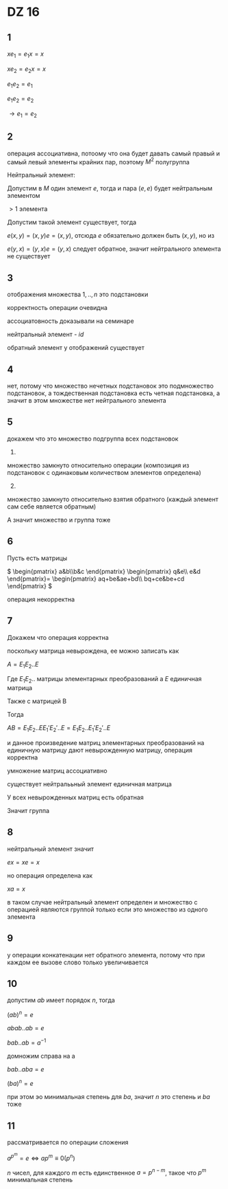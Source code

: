 <script type="text/javascript"
  src="https://cdnjs.cloudflare.com/ajax/libs/mathjax/2.7.0/MathJax.js?config=TeX-AMS_CHTML">
</script>
<script type="text/x-mathjax-config">
  MathJax.Hub.Config({
    tex2jax: {
      inlineMath: [['$','$'], ['\\(','\\)']],
      processEscapes: true},
      jax: ["input/TeX","input/MathML","input/AsciiMath","output/CommonHTML"],
      extensions: ["tex2jax.js","mml2jax.js","asciimath2jax.js","MathMenu.js","MathZoom.js","AssistiveMML.js", "[Contrib]/a11y/accessibility-menu.js"],
      TeX: {
      extensions: ["AMSmath.js","AMSsymbols.js","noErrors.js","noUndefined.js"],
      equationNumbers: {
      autoNumber: "AMS"
      }
    }
  });
</script>


# DZ 16

## 1

$xe_1=e_1x=x$

$xe_2=e_2x=x$

$e_1e_2=e_1$

$e_1e_2=e_2$

$\to e_1=e_2$

## 2

операция ассоциативна, потоому что она будет давать самый правый и самый левый элементы крайних пар, поэтому $M^2$ полугруппа

Нейтральный элемент:

Допустим в $M$ один элемент $e$, тогда и пара $(e,e)$ будет нейтральным элементом

$>1$ элемента

Допустим такой элемент существует, тогда

$e(x,y)=(x,y)e=(x,y)$, отсюда $e$ обязательно должен быть $(x,y)$, но из

$e(y,x)=(y,x)e=(y,x)$ следует обратное, значит нейтрального элемента не существует

## 3

отображения множества $1,..,n$ это подстановки

корректность операции очевидна

ассоциатовность доказывали на семинаре

нейтральный элемент - $id$

обратный элемент у отображений существует

## 4

нет, потому что множество нечетных подстановок это подмножество подстановок, а тождественная подстановка есть четная подстановка, а значит в этом множестве нет нейтрального элемента

## 5

докажем что это множество подгруппа всех подстановок

1)
множество замкнуто относительно операции (композиция из подстановок с одинаковым количеством элементов определена)

2)
множество замкнуто относительно взятия обратного (каждый элемент сам себе является обратным)

А значит множество и группа тоже

## 6

Пусть есть матрицы

$
\begin{pmatrix}
a&b\\\\b&c
\end{pmatrix}
\begin{pmatrix}
q&e\\\\
e&d
\end{pmatrix}=
\begin{pmatrix}
aq+be&ae+bd\\\\
bq+ce&be+cd
\end{pmatrix}
$

операция некорректна

## 7

Докажем что операция корректна

поскольку матрица невырождена, ее можно записать как

$A=E_1E_2..E$

Где $E_1E_2..$ матрицы элементарных преобразований а $E$ единичная матрица

Также с матрицей В

Тогда

$AB=E_1E_2..EE_1'E_2'..E=E_1E_2..E_1'E_2'..E$

и данное произведение матриц элементарных преобразований на единичную матрицу дают невырожденную матрицу, операция корректна

умножение матриц ассоциативно

существует нейтралььный элемент единичная матрица

У всех невырожденных матриц есть обратная

Значит группа

## 8

нейтральный элемент значит

$ex=xe=x$

но операция определена как

$xa=x$

в таком случае нейтральный элемент определен и множество с операцией являются группой только если это множество из одного элемента

## 9

у операции конкатенации нет обратного элемента, потому что при каждом ее вызове слово только увеличивается

## 10

допустим $ab$ имеет порядок $n$, тогда

$(ab)^n=e$

$abab..ab =e$

$bab..ab=a^{-1}$

домножим справа на а

$bab..aba=e$

$(ba)^n=e$

при этом эо минимальная степень для $ba$, значит $n$ это степень и $ba$ тоже

## 11
рассматривается по операции сложения

$a^{p^m}=e\iff ap^m\equiv0(p^n)$

$n$ чисел, для каждого $m$ есть единственное $a=p^{n-m}$, такое что $p^m$ минимальная степень  

